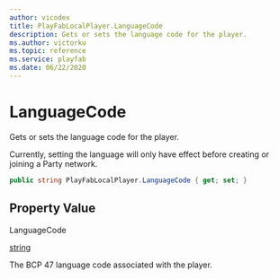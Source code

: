 ```yaml
---
author: vicodex
title: PlayFabLocalPlayer.LanguageCode
description: Gets or sets the language code for the player.
ms.author: victorku
ms.topic: reference
ms.service: playfab
ms.date: 06/22/2020
---
```


# LanguageCode

Gets or sets the language code for the player.

Currently, setting the language will only have effect before creating or joining a Party network.

```csharp
public string PlayFabLocalPlayer.LanguageCode { get; set; }
```

## Property Value

LanguageCode

[string](/dotnet/api/system.string?view=netcore-3.1&preserve-view=true)

The BCP 47 language code associated with the player.

